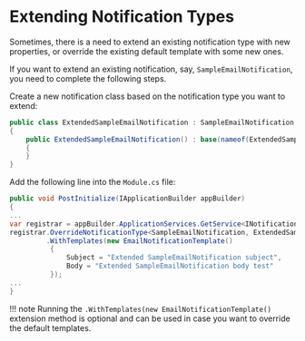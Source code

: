 ﻿# Extending Notification Types

Sometimes, there is a need to extend an existing notification type with new properties, or override the existing default template with some new ones.

If you want to extend an existing notification, say, `SampleEmailNotification`, you need to complete the following steps.

Create a new notification class based on the notification type you want to extend:

```csharp
public class ExtendedSampleEmailNotification : SampleEmailNotification
{
    public ExtendedSampleEmailNotification() : base(nameof(ExtendedSampleEmailNotification))
    {
    }
}
```

Add the following line into the `Module.cs` file:

```csharp title="Module.cs"
public void PostInitialize(IApplicationBuilder appBuilder)
{
...
var registrar = appBuilder.ApplicationServices.GetService<INotificationRegistrar>();
registrar.OverrideNotificationType<SampleEmailNotification, ExtendedSampleEmailNotification>()
         .WithTemplates(new EmailNotificationTemplate()
          {
              Subject = "Extended SampleEmailNotification subject",
              Body = "Extended SampleEmailNotification body test"
          });
...
}
```

!!! note
	Running the `.WithTemplates(new EmailNotificationTemplate()` extension method is optional and can be used in case you want to override the default templates.
